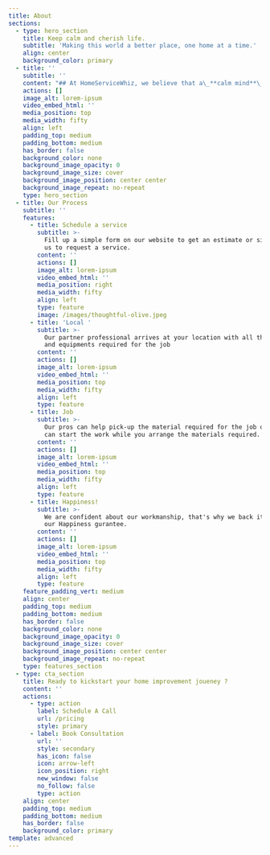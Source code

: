 ```yaml
---
title: About
sections:
  - type: hero_section
    title: Keep calm and cherish life.
    subtitle: 'Making this world a better place, one home at a time.'
    align: center
    background_color: primary
  - title: ''
    subtitle: ''
    content: "## At HomeServiceWhiz, we believe that a\_**calm mind**\_and\_**happy home**\_are the foundations of a\_peaceful\_and\_**just world**.\n\nWe are advancing our mission of\_**building a better world**\_for future generations by helping our patrons keep calm and *reduce unnecessary stress* associated with home improvement, maintenance, and restoration projects. And by *saving their time* so they can spend it cherishing life with people they **love.**\n"
    actions: []
    image_alt: lorem-ipsum
    video_embed_html: ''
    media_position: top
    media_width: fifty
    align: left
    padding_top: medium
    padding_bottom: medium
    has_border: false
    background_color: none
    background_image_opacity: 0
    background_image_size: cover
    background_image_position: center center
    background_image_repeat: no-repeat
    type: hero_section
  - title: Our Process
    subtitle: ''
    features:
      - title: Schedule a service
        subtitle: >-
          Fill up a simple form on our website to get an estimate or simply call
          us to request a service.
        content: ''
        actions: []
        image_alt: lorem-ipsum
        video_embed_html: ''
        media_position: right
        media_width: fifty
        align: left
        type: feature
        image: /images/thoughtful-olive.jpeg
      - title: 'Local '
        subtitle: >-
          Our partner professional arrives at your location with all the tools
          and equipments required for the job
        content: ''
        actions: []
        image_alt: lorem-ipsum
        video_embed_html: ''
        media_position: top
        media_width: fifty
        align: left
        type: feature
      - title: Job
        subtitle: >-
          Our pros can help pick-up the material required for the job or they
          can start the work while you arrange the materials required.
        content: ''
        actions: []
        image_alt: lorem-ipsum
        video_embed_html: ''
        media_position: top
        media_width: fifty
        align: left
        type: feature
      - title: Happiness!
        subtitle: >-
          We are confident about our workmanship, that's why we back it up with
          our Happiness gurantee.
        content: ''
        actions: []
        image_alt: lorem-ipsum
        video_embed_html: ''
        media_position: top
        media_width: fifty
        align: left
        type: feature
    feature_padding_vert: medium
    align: center
    padding_top: medium
    padding_bottom: medium
    has_border: false
    background_color: none
    background_image_opacity: 0
    background_image_size: cover
    background_image_position: center center
    background_image_repeat: no-repeat
    type: features_section
  - type: cta_section
    title: Ready to kickstart your home improvement joueney ?
    content: ''
    actions:
      - type: action
        label: Schedule A Call
        url: /pricing
        style: primary
      - label: Book Consultation
        url: ''
        style: secondary
        has_icon: false
        icon: arrow-left
        icon_position: right
        new_window: false
        no_follow: false
        type: action
    align: center
    padding_top: medium
    padding_bottom: medium
    has_border: false
    background_color: primary
template: advanced
---
```

